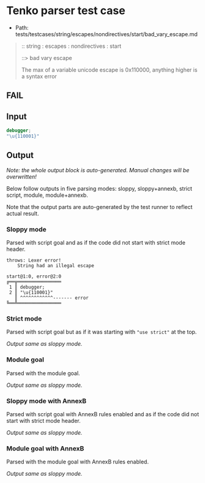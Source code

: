 # Tenko parser test case

- Path: tests/testcases/string/escapes/nondirectives/start/bad_vary_escape.md

> :: string : escapes : nondirectives : start
>
> ::> bad vary escape
>
> The max of a variable unicode escape is 0x110000, anything higher is a syntax error

## FAIL

## Input

`````js
debugger;
"\u{110001}"
`````

## Output

_Note: the whole output block is auto-generated. Manual changes will be overwritten!_

Below follow outputs in five parsing modes: sloppy, sloppy+annexb, strict script, module, module+annexb.

Note that the output parts are auto-generated by the test runner to reflect actual result.

### Sloppy mode

Parsed with script goal and as if the code did not start with strict mode header.

`````
throws: Lexer error!
    String had an illegal escape

start@1:0, error@2:0
╔══╦════════════════
 1 ║ debugger;
 2 ║ "\u{110001}"
   ║ ^^^^^^^^^^^^------- error
╚══╩════════════════

`````

### Strict mode

Parsed with script goal but as if it was starting with `"use strict"` at the top.

_Output same as sloppy mode._

### Module goal

Parsed with the module goal.

_Output same as sloppy mode._

### Sloppy mode with AnnexB

Parsed with script goal with AnnexB rules enabled and as if the code did not start with strict mode header.

_Output same as sloppy mode._

### Module goal with AnnexB

Parsed with the module goal with AnnexB rules enabled.

_Output same as sloppy mode._
